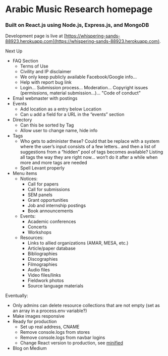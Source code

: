 # Arabic Music Research homepage

### Built on React.js using Node.js, Express.js, and MongoDB

Development page is live at [https://whispering-sands-88923.herokuapp.com](https://whispering-sands-88923.herokuapp.com).

Next Up
* FAQ Section
	* Terms of Use
    * Civility and IP disclaimer
    * We only keep publicly available Facebook/Google info...
    * Help with report bug link
	* Login… Submission process… Moderation… Copyright issues (permissions, material submission…)… "Code of conduct"
* Email webmaster with postings
* Events
	* Add location as a entry below Location
	* Can u add a field for a URL in the “events” section
* Directory
	* Can this be sorted by Tag
	* Allow user to change name, hide info
* Tags
	* Who gets to administer these? Could that be replace with a system where the user’s input consists of a few letters.. and then a list of suggestions from a “hidden” pool of tags becomes available? Listing all tags the way they are right now… won’t do it after a while when more and more tags are needed
	* Spell Levant properly
* Menu items
	* Notices:
		* Call for papers
		* Call for submissions
		* SEM panels
		* Grant opportunities
		* Job and internship postings
		* Book announcements
	* Events:
		* Academic conferences
		* Concerts
		* Workshops
	* Resources:
		* Links to allied organizations (AMAR, MESA, etc.)
		* Article/paper database
		* Bibliographies
		* Discographies
		* Filmographies
		* Audio files
		* Video files/links
		* Fieldwork photos
		* Source language materials

Eventually:
* Only admins can delete resource collections that are not empty (set as an array in a process.env variable?)
* Make images responsive
* Ready for production
	* Set up real address, CNAME
	* Remove console.logs from stores
	* Remove console.logs from navbar logins
	* Change React version to production, see [minified](https://fb.me/react-minification)
* Blog on Medium
